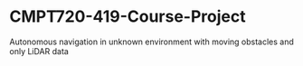 # CMPT720-419-Course-Project
Autonomous navigation in unknown environment with moving obstacles and only LiDAR data

